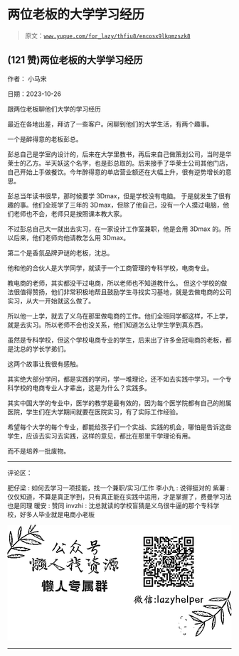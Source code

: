 # 两位老板的大学学习经历

> 原文：[`www.yuque.com/for_lazy/thfiu8/encosx9lkpmzszk8`](https://www.yuque.com/for_lazy/thfiu8/encosx9lkpmzszk8)

## (121 赞)两位老板的大学学习经历

作者： 小马宋

日期：2023-10-26

跟两位老板聊他们大学的学习经历

最近在各地出差，拜访了一些客户。闲聊到他们的大学生活，有两个趣事。

一个是醉得意的老板彭总。

彭总自己是学室内设计的，后来在大学里教书，再后来自己做策划公司，当时是华莱士的乙方。半天妖这个名字，也是彭总取的。后来接手了华莱士公司其他门店，自己开始上手做餐饮。今年醉得意的单店营业额还在大幅上升，很有逆势增长的意思。

彭总当年读书很早，那时候要学 3Dmax，但是学校没有电脑。
于是就发生了很有趣的事。他们全班学了三年的 3Dmax，但除了他自己，没有一个人摸过电脑，他们老师也不会，老师只是按照课本教大家。

不过彭总自己大一就出去实习，在一家设计工作室兼职，他是会用 3Dmax 的。所以后来，他们老师向他请教怎么用 3Dmax。

第二个是香氛品牌尹谜的老板，沈总。

他和他的合伙人是大学同学，就读于一个工商管理的专科学校，电商专业。

教电商的老师，其实都没干过电商，所以老师也不知道教什么。
但这个学校的做法很值得赞扬，他们非常积极地帮且鼓励学生寻找实习基地，就是去做电商的公司实习，从大一开始就这么做了。

所以他一上学，就去了义乌在那里做电商的工作。他们全班同学都这样，不上学，就是去实习。所以老师不会也没关系，他们知道怎么让学生学到真东西。

虽然是专科学校，但这个学校电商专业的学生，后来出了许多金冠电商的老板，都是沈总的学长学弟们。

这两个故事让我很有感触。

其实绝大部分学问，都是实践的学问，学一堆理论，还不如去实践中学习。一个专科学校的电商专业人才辈出，这是为什么？实践多。

其实中国大学的专业中，医学的教学是最有效的，因为每个医学院都有自己的附属医院，学生们在大学期间就要在医院实习，有了实际工作经验。

希望每个大学的每个专业，都能给孩子们一个实战、实践的机会，哪怕是告诉这些学生，应该去实习去实践，这样的意见，都比在那里干学理论有用。

而不是培养一批废物。

* * *

评论区：

肥仔梁 : 如何去学习一项技能，找一个兼职/实习/工作
李小九 : 说得挺对的
紫薯 : 仅仅知道，不算是真正学到，只有真正能在实践中运用，才是掌握了，费曼学习法也是同理
暖安 : 赞同
invzhi : 沈总就读的学校盲猜是义乌很牛逼的那个专科学校，好多人毕业就是电商小老板

![](img/1c37d505930596d12a88ab23e11aa07a.png)

* * *